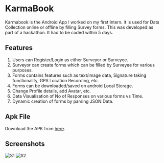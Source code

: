 # KarmaBook

Karmabook is the Android App I worked on my first Intern. It is used for Data Collection online or offline by filling Survey forms. This was developed as part of a hackathon. It had to be coded within 5 days.

## Features

1. Users can Register/Login as either Surveyor or Surveyee.
2. Surveyor can create forms which can be filled by Surveyee for various purposes.
3. Forms contains features such as text/image data, Signature taking functionality, GPS Location Recording, etc.
4. Forms can be downloaded/saved on android Local Storage.
5. Change Profile details, add Avatar, etc.
6. Data Visualisation of No of Responses on various forms vs Time.
7. Dynamic creation of forms by parsing JSON Data.

## Apk File

Download the APK from [here](https://drive.google.com/file/d/0BwcoMJ0DNQ-RRDlyU1d4UzNsU2M/view?usp=sharing).

## Screenshots

![S1](https://i.imgur.com/5nFmpYM.jpg)
![S2](https://i.imgur.com/HEFmMIo.jpg)
